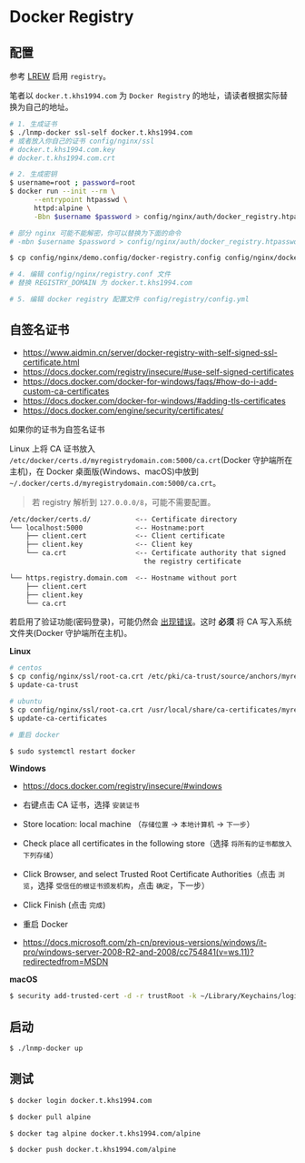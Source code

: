 # Docker Registry

## 配置

参考 [LREW](lrew.md) 启用 `registry`。

笔者以 `docker.t.khs1994.com` 为 `Docker Registry` 的地址，请读者根据实际替换为自己的地址。

```bash
# 1. 生成证书
$ ./lnmp-docker ssl-self docker.t.khs1994.com
# 或者放入你自己的证书 config/nginx/ssl
# docker.t.khs1994.com.key
# docker.t.khs1994.com.crt

# 2. 生成密钥
$ username=root ; password=root
$ docker run --init --rm \
      --entrypoint htpasswd \
      httpd:alpine \
      -Bbn $username $password > config/nginx/auth/docker_registry.htpasswd

# 部分 nginx 可能不能解密，你可以替换为下面的命令
# -mbn $username $password > config/nginx/auth/docker_registry.htpasswd

$ cp config/nginx/demo.config/docker-registry.config config/nginx/docker-registry.conf

# 4. 编辑 config/nginx/registry.conf 文件
# 替换 REGISTRY_DOMAIN 为 docker.t.khs1994.com

# 5. 编辑 docker registry 配置文件 config/registry/config.yml
```

## 自签名证书

* https://www.aidmin.cn/server/docker-registry-with-self-signed-ssl-certificate.html
* https://docs.docker.com/registry/insecure/#use-self-signed-certificates
* https://docs.docker.com/docker-for-windows/faqs/#how-do-i-add-custom-ca-certificates
* https://docs.docker.com/docker-for-windows/#adding-tls-certificates
* https://docs.docker.com/engine/security/certificates/

如果你的证书为自签名证书

Linux 上将 CA 证书放入 `/etc/docker/certs.d/myregistrydomain.com:5000/ca.crt`(Docker 守护端所在主机)，在 Docker 桌面版(Windows、macOS)中放到 `~/.docker/certs.d/myregistrydomain.com:5000/ca.crt`。

> 若 registry 解析到 `127.0.0.0/8`，可能不需要配置。

```bash
/etc/docker/certs.d/           <-- Certificate directory
└── localhost:5000             <-- Hostname:port
    ├── client.cert            <-- Client certificate
    ├── client.key             <-- Client key
    └── ca.crt                 <-- Certificate authority that signed
                                 the registry certificate

└── https.registry.domain.com  <-- Hostname without port
    ├── client.cert
    ├── client.key
    └── ca.crt
```

若启用了验证功能(密码登录)，可能仍然会 [出现错误](https://docs.docker.com/registry/insecure/#troubleshoot-insecure-registry)。这时 **必须** 将 CA 写入系统文件夹(Docker 守护端所在主机)。

**Linux**

```bash
# centos
$ cp config/nginx/ssl/root-ca.crt /etc/pki/ca-trust/source/anchors/myregistrydomain.com.crt
$ update-ca-trust

# ubuntu
$ cp config/nginx/ssl/root-ca.crt /usr/local/share/ca-certificates/myregistrydomain.com.crt
$ update-ca-certificates

# 重启 docker

$ sudo systemctl restart docker
```

**Windows**

* https://docs.docker.com/registry/insecure/#windows

* 右键点击 CA 证书，选择 `安装证书`
* Store location: local machine （`存储位置` -> `本地计算机` -> `下一步`）
* Check place all certificates in the following store（选择 `将所有的证书都放入下列存储`）
* Click Browser, and select Trusted Root Certificate Authorities（点击 `浏览`，选择 `受信任的根证书颁发机构`，点击 `确定`，下一步）
* Click Finish (点击 `完成`)
* 重启 Docker

* https://docs.microsoft.com/zh-cn/previous-versions/windows/it-pro/windows-server-2008-R2-and-2008/cc754841(v=ws.11)?redirectedfrom=MSDN

**macOS**

```bash
$ security add-trusted-cert -d -r trustRoot -k ~/Library/Keychains/login.keychain ca.crt
```

## 启动

```bash
$ ./lnmp-docker up
```

## 测试

```bash
$ docker login docker.t.khs1994.com

$ docker pull alpine

$ docker tag alpine docker.t.khs1994.com/alpine

$ docker push docker.t.khs1994.com/alpine
```
